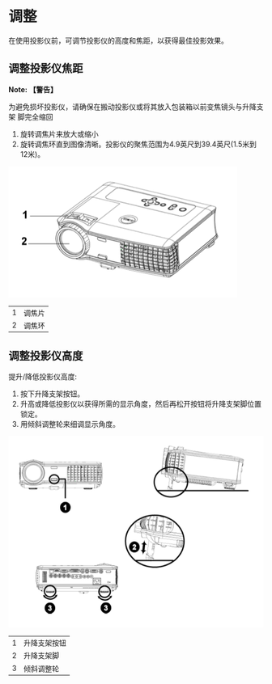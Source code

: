 # 调整

在使用投影仪前，可调节投影仪的高度和焦距，以获得最佳投影效果。

## 调整投影仪焦距

**Note: 【警告】** 

为避免损坏投影仪，请确保在搬动投影仪或将其放入包装箱以前变焦镜头与升降支架 脚完全缩回

1. 旋转调焦片来放大或缩小
2. 旋转调焦环直到图像清晰。投影仪的聚焦范围为4.9英尺到39.4英尺(1.5米到12米)。

![](picture/adjustment_focal_length.png)

<table>
<tr>
<td>1</td>
<td>调焦片</td>
</tr>
<tr>
<td>2</td>
<td>调焦环</td>
</tr>
</table>



## 调整投影仪高度

提升/降低投影仪高度:

1. 按下升降支架按钮。
2. 升高或降低投影仪以获得所需的显示角度，然后再松开按钮将升降支架脚位置锁定。 
3. 用倾斜调整轮来细调显示角度。

![](picture/adjustment_height.png)
<table>
<tr>
<td>1</td>
<td>升降支架按钮</td>
</tr>
<tr>
<td>2</td>
<td>升降支架脚</td>
</tr>
<td>3</td>
<td>倾斜调整轮</td>
</tr>
</table>
<table>

